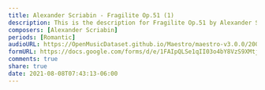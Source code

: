 ```yaml
---
title: Alexander Scriabin - Fragilite Op.51 (1)
description: This is the description for Fragilite Op.51 by Alexander Scriabin
composers: [Alexander Scriabin]
periods: [Romantic]
audioURL: https://OpenMusicDataset.github.io/Maestro/maestro-v3.0.0/2009/MIDI-Unprocessed_11_R1_2009_06-09_ORIG_MID--AUDIO_11_R1_2009_11_R1_2009_06_WAV.midi
formURL: https://docs.google.com/forms/d/e/1FAIpQLSe1qII03o4bY8VzS9XMtjJIA09eA6d2pwaRNKoiG1ObwxRZ2g/viewform
comments: true
share: true
date: 2021-08-08T07:43:13-06:00
---
```

